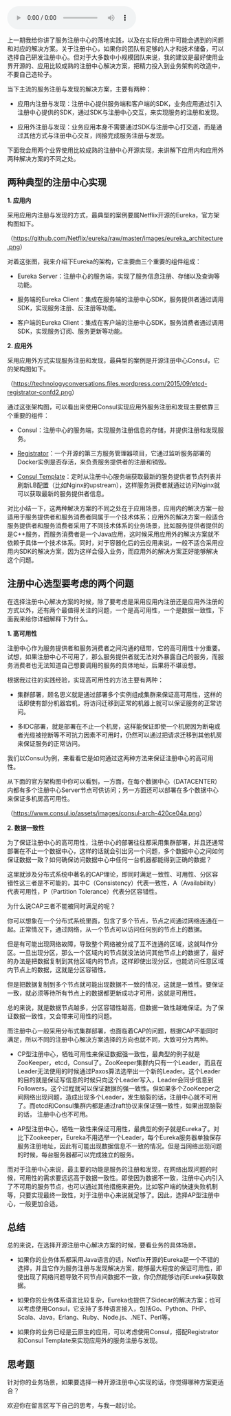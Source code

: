 <audio title="13 _ 开源服务注册中心如何选型？" src="https://static001.geekbang.org/resource/audio/88/e4/88a5c64d8188a623afdd9cf8b572d4e4.mp3" controls="controls"></audio> 
<p>上一期我给你讲了服务注册中心的落地实践，以及在实际应用中可能会遇到的问题和对应的解决方案。关于注册中心，如果你的团队有足够的人才和技术储备，可以选择自己研发注册中心。但对于大多数中小规模团队来说，我的建议是最好使用业界开源的、应用比较成熟的注册中心解决方案，把精力投入到业务架构的改造中，不要自己造轮子。</p>
<p>当下主流的服务注册与发现的解决方案，主要有两种：</p>
<ul>
<li>
<p>应用内注册与发现：注册中心提供服务端和客户端的SDK，业务应用通过引入注册中心提供的SDK，通过SDK与注册中心交互，来实现服务的注册和发现。</p>
</li>
<li>
<p>应用外注册与发现：业务应用本身不需要通过SDK与注册中心打交道，而是通过其他方式与注册中心交互，间接完成服务注册与发现。</p>
</li>
</ul>
<p><span class="orange">下面我会用两个业界使用比较成熟的注册中心开源实现，来讲解下应用内和应用外两种解决方案的不同之处。</span></p>
<h2>两种典型的注册中心实现</h2>
<p><strong>1. 应用内</strong></p>
<p>采用应用内注册与发现的方式，最典型的案例要属Netflix开源的Eureka，官方架构图如下。</p>
<p><img src="https://static001.geekbang.org/resource/image/d2/1c/d220f8970c8d7a4f4ea4677ec2cbd61c.jpg" alt="" /><br />
（<a href="https://github.com/Netflix/eureka/raw/master/images/eureka_architecture.png">https://github.com/Netflix/eureka/raw/master/images/eureka_architecture.png</a>）</p>
<p>对着这张图，我来介绍下Eureka的架构，它主要由三个重要的组件组成：</p><!-- [[[read_end]]] -->
<ul>
<li>
<p>Eureka Server：注册中心的服务端，实现了服务信息注册、存储以及查询等功能。</p>
</li>
<li>
<p>服务端的Eureka Client：集成在服务端的注册中心SDK，服务提供者通过调用SDK，实现服务注册、反注册等功能。</p>
</li>
<li>
<p>客户端的Eureka Client：集成在客户端的注册中心SDK，服务消费者通过调用SDK，实现服务订阅、服务更新等功能。</p>
</li>
</ul>
<p><strong>2. 应用外</strong></p>
<p>采用应用外方式实现服务注册和发现，最典型的案例是开源注册中心Consul，它的架构图如下。</p>
<p><img src="https://static001.geekbang.org/resource/image/da/3f/da82d0cba1c49252e1ae48f91fcb543f.png" alt="" /><br />
（<a href="https://technologyconversations.files.wordpress.com/2015/09/etcd-registrator-confd2.png">https://technologyconversations.files.wordpress.com/2015/09/etcd-registrator-confd2.png</a>）</p>
<p>通过这张架构图，可以看出来使用Consul实现应用外服务注册和发现主要依靠三个重要的组件：</p>
<ul>
<li>
<p>Consul：注册中心的服务端，实现服务注册信息的存储，并提供注册和发现服务。</p>
</li>
<li>
<p><a href="https://github.com/gliderlabs/registrator">Registrator</a>：一个开源的第三方服务管理器项目，它通过监听服务部署的Docker实例是否存活，来负责服务提供者的注册和销毁。</p>
</li>
<li>
<p><a href="https://github.com/hashicorp/consul-template">Consul Template</a>：定时从注册中心服务端获取最新的服务提供者节点列表并刷新LB配置（比如Nginx的upstream），这样服务消费者就通过访问Nginx就可以获取最新的服务提供者信息。</p>
</li>
</ul>
<p>对比小结一下，这两种解决方案的不同之处在于应用场景，应用内的解决方案一般适用于服务提供者和服务消费者同属于一个技术体系；应用外的解决方案一般适合服务提供者和服务消费者采用了不同技术体系的业务场景，比如服务提供者提供的是C++服务，而服务消费者是一个Java应用，这时候采用应用外的解决方案就不依赖于具体一个技术体系。同时，对于容器化后的云应用来说，一般不适合采用应用内SDK的解决方案，因为这样会侵入业务，而应用外的解决方案正好能够解决这个问题。</p>
<h2>注册中心选型要考虑的两个问题</h2>
<p>在选择注册中心解决方案的时候，除了要考虑是采用应用内注册还是应用外注册的方式以外，还有两个最值得关注的问题，一个是高可用性，一个是数据一致性，下面我来给你详细解释下为什么。</p>
<p><strong>1. 高可用性</strong></p>
<p>注册中心作为服务提供者和服务消费者之间沟通的纽带，它的高可用性十分重要。试想，如果注册中心不可用了，那么服务提供者就无法对外暴露自己的服务，而服务消费者也无法知道自己想要调用的服务的具体地址，后果将不堪设想。</p>
<p>根据我过往的实践经验，实现高可用性的方法主要有两种：</p>
<ul>
<li>
<p>集群部署，顾名思义就是通过部署多个实例组成集群来保证高可用性，这样的话即使有部分机器宕机，将访问迁移到正常的机器上就可以保证服务的正常访问。</p>
</li>
<li>
<p>多IDC部署，就是部署在不止一个机房，这样能保证即使一个机房因为断电或者光缆被挖断等不可抗力因素不可用时，仍然可以通过把请求迁移到其他机房来保证服务的正常访问。</p>
</li>
</ul>
<p>我们以Consul为例，来看看它是如何通过这两种方法来保证注册中心的高可用性。</p>
<p>从下面的官方架构图中你可以看到，一方面，在每个数据中心（DATACENTER）内都有多个注册中心Server节点可供访问；另一方面还可以部署在多个数据中心来保证多机房高可用性。</p>
<p><img src="https://static001.geekbang.org/resource/image/c0/ab/c0661d7687e29927fdcecc0f140fb5ab.png" alt="" /><br />
（<a href="https://www.consul.io/assets/images/consul-arch-420ce04a.png">https://www.consul.io/assets/images/consul-arch-420ce04a.png</a>）</p>
<p><strong>2. 数据一致性</strong></p>
<p>为了保证注册中心的高可用性，注册中心的部署往往都采用集群部署，并且还通常部署在不止一个数据中心，这样的话就会引出另一个问题，多个数据中心之间如何保证数据一致？如何确保访问数据中心中任何一台机器都能得到正确的数据？</p>
<p>这里就涉及分布式系统中著名的CAP理论，即同时满足一致性、可用性、分区容错性这三者是不可能的，其中C（Consistency）代表一致性，A（Availability）代表可用性，P（Partition Tolerance）代表分区容错性。</p>
<p>为什么说CAP三者不能被同时满足的呢？</p>
<p>你可以想象在一个分布式系统里面，包含了多个节点，节点之间通过网络连通在一起。正常情况下，通过网络，从一个节点可以访问任何别的节点上的数据。</p>
<p>但是有可能出现网络故障，导致整个网络被分成了互不连通的区域，这就叫作分区。一旦出现分区，那么一个区域内的节点就没法访问其他节点上的数据了，最好的办法是把数据复制到其他区域内的节点，这样即使出现分区，也能访问任意区域内节点上的数据，这就是分区容错性。</p>
<p>但是把数据复制到多个节点就可能出现数据不一致的情况，这就是一致性。要保证一致，就必须等待所有节点上的数据都更新成功才可用，这就是可用性。</p>
<p>总的来说，就是数据节点越多，分区容错性越高，但数据一致性越难保证。为了保证数据一致性，又会带来可用性的问题。</p>
<p>而注册中心一般采用分布式集群部署，也面临着CAP的问题，根据CAP不能同时满足，所以不同的注册中心解决方案选择的方向也就不同，大致可分为两种。</p>
<ul>
<li>
<p>CP型注册中心，牺牲可用性来保证数据强一致性，最典型的例子就是ZooKeeper，etcd，Consul了。ZooKeeper集群内只有一个Leader，而且在Leader无法使用的时候通过Paxos算法选举出一个新的Leader。这个Leader的目的就是保证写信息的时候只向这个Leader写入，Leader会同步信息到Followers，这个过程就可以保证数据的强一致性。但如果多个ZooKeeper之间网络出现问题，造成出现多个Leader，发生脑裂的话，注册中心就不可用了。而etcd和Consul集群内都是通过raft协议来保证强一致性，如果出现脑裂的话， 注册中心也不可用。</p>
</li>
<li>
<p>AP型注册中心，牺牲一致性来保证可用性，最典型的例子就是Eureka了。对比下Zookeeper，Eureka不用选举一个Leader，每个Eureka服务器单独保存服务注册地址，因此有可能出现数据信息不一致的情况。但是当网络出现问题的时候，每台服务器都可以完成独立的服务。</p>
</li>
</ul>
<p>而对于注册中心来说，最主要的功能是服务的注册和发现，在网络出现问题的时候，可用性的需求要远远高于数据一致性。即使因为数据不一致，注册中心内引入了不可用的服务节点，也可以通过其他措施来避免，比如客户端的快速失败机制等，只要实现最终一致性，对于注册中心来说就足够了。因此，选择AP型注册中心，一般更加合适。</p>
<h2>总结</h2>
<p>总的来说，在选择开源注册中心解决方案的时候，要看业务的具体场景。</p>
<ul>
<li>
<p>如果你的业务体系都采用Java语言的话，Netflix开源的Eureka是一个不错的选择，并且它作为服务注册与发现解决方案，能够最大程度的保证可用性，即使出现了网络问题导致不同节点间数据不一致，你仍然能够访问Eureka获取数据。</p>
</li>
<li>
<p>如果你的业务体系语言比较复杂，Eureka也提供了Sidecar的解决方案；也可以考虑使用Consul，它支持了多种语言接入，包括Go、Python、PHP、Scala、Java，Erlang、Ruby、Node.js、.NET、Perl等。</p>
</li>
<li>
<p>如果你的业务已经是云原生的应用，可以考虑使用Consul，搭配Registrator和Consul Template来实现应用外的服务注册与发现。</p>
</li>
</ul>
<h2>思考题</h2>
<p>针对你的业务场景，如果要选择一种开源注册中心实现的话，你觉得哪种方案更适合？</p>
<p>欢迎你在留言区写下自己的思考，与我一起讨论。</p>
<p></p>
